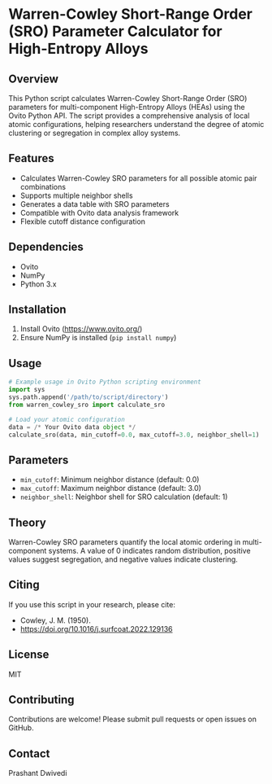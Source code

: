 # Warren-Cowley Short-Range Order (SRO) Parameter Calculator for High-Entropy Alloys

## Overview
This Python script calculates Warren-Cowley Short-Range Order (SRO) parameters for multi-component High-Entropy Alloys (HEAs) using the Ovito Python API. The script provides a comprehensive analysis of local atomic configurations, helping researchers understand the degree of atomic clustering or segregation in complex alloy systems.

## Features
- Calculates Warren-Cowley SRO parameters for all possible atomic pair combinations
- Supports multiple neighbor shells
- Generates a data table with SRO parameters
- Compatible with Ovito data analysis framework
- Flexible cutoff distance configuration

## Dependencies
- Ovito
- NumPy
- Python 3.x

## Installation
1. Install Ovito (https://www.ovito.org/)
2. Ensure NumPy is installed (`pip install numpy`)

## Usage
```python
# Example usage in Ovito Python scripting environment
import sys
sys.path.append('/path/to/script/directory')
from warren_cowley_sro import calculate_sro

# Load your atomic configuration
data = /* Your Ovito data object */
calculate_sro(data, min_cutoff=0.0, max_cutoff=3.0, neighbor_shell=1)
```

## Parameters
- `min_cutoff`: Minimum neighbor distance (default: 0.0)
- `max_cutoff`: Maximum neighbor distance (default: 3.0)
- `neighbor_shell`: Neighbor shell for SRO calculation (default: 1)

## Theory
Warren-Cowley SRO parameters quantify the local atomic ordering in multi-component systems. A value of 0 indicates random distribution, positive values suggest segregation, and negative values indicate clustering.

## Citing
If you use this script in your research, please cite:
- Cowley, J. M. (1950).
- https://doi.org/10.1016/j.surfcoat.2022.129136

## License
MIT

## Contributing
Contributions are welcome! Please submit pull requests or open issues on GitHub.

## Contact
Prashant Dwivedi
